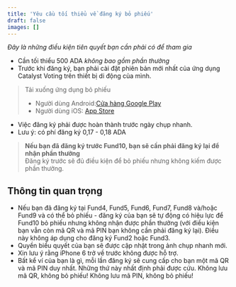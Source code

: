 ```yaml
---
title: 'Yêu cầu tối thiểu về đăng ký bỏ phiếu'
draft: false
images: []
---
```


*Đây là những điều kiện tiên quyết bạn cần phải có để tham gia*

- Cần tối thiểu 500 ADA *không bao gồm phần thưởng*
- Trước khi đăng ký, bạn phải cài đặt phiên bản mới nhất của ứng dụng Catalyst Voting trên thiết bị di động của mình.

> Tải xuống ứng dụng bỏ phiếu
>
> - Người dùng Android:[Cửa hàng Google Play](https://play.google.com/store/apps/details?id=io.iohk.vitvoting&pli=1)
> - Người dùng iOS: [App Store](https://apps.apple.com/fr/app/catalyst-voting/id1517473397?l=en)

- Việc đăng ký phải được hoàn thành trước ngày chụp nhanh.
- Lưu ý: có phí đăng ký 0,17 - 0,18 ADA

> **Nếu bạn đã đăng ký trước Fund10, bạn sẽ cần phải đăng ký lại để nhận phần thưởng**<br> Đăng ký trước sẽ đủ điều kiện để bỏ phiếu nhưng không kiếm được phần thưởng.

## Thông tin quan trọng

- Nếu bạn đã đăng ký tại Fund4, Fund5, Fund6, Fund7, Fund8 và/hoặc Fund9 và có thể bỏ phiếu - đăng ký của bạn sẽ tự động có hiệu lực để Fund10 bỏ phiếu nhưng không nhận được phần thưởng (với điều kiện bạn vẫn còn mã QR và mã PIN bạn không cần phải đăng ký lại). Điều này không áp dụng cho đăng ký Fund2 hoặc Fund3.
- Quyền biểu quyết của bạn sẽ được cập nhật trong ảnh chụp nhanh mới.
- Xin lưu ý rằng iPhone 6 trở về trước không được hỗ trợ.
- Bất kể ví của bạn là gì, mỗi lần đăng ký sẽ cung cấp cho bạn một mã QR và mã PIN duy nhất. Những thứ này nhất định phải được cứu. Không lưu mã QR, không bỏ phiếu! Không lưu mã PIN, không bỏ phiếu!

